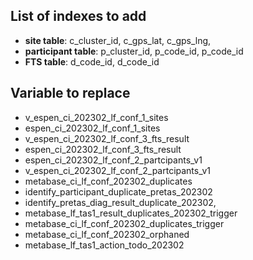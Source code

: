 ## List of indexes to add

- **site table**: c_cluster_id, c_gps_lat, c_gps_lng,
- **participant table**: p_cluster_id, p_code_id, p_code_id
- **FTS table**: d_code_id, d_code_id

## Variable to replace

- v_espen_ci_202302_lf_conf_1_sites
- espen_ci_202302_lf_conf_1_sites
- v_espen_ci_202302_lf_conf_3_fts_result
- espen_ci_202302_lf_conf_3_fts_result
- espen_ci_202302_lf_conf_2_partcipants_v1
- v_espen_ci_202302_lf_conf_2_partcipants_v1
- metabase_ci_lf_conf_202302_duplicates
- identify_participant_duplicate_pretas_202302
- identify_pretas_diag_result_duplicate_202302,
- metabase_lf_tas1_result_duplicates_202302_trigger
- metabase_ci_lf_conf_202302_duplicates_trigger
- metabase_ci_lf_conf_202302_orphaned
- metabase_lf_tas1_action_todo_202302
